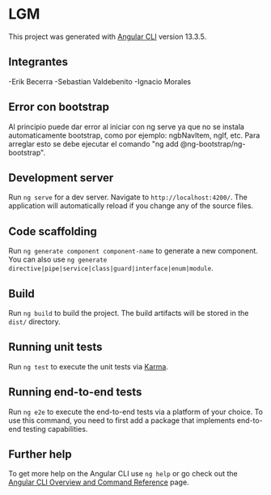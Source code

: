 # LGM

This project was generated with [Angular CLI](https://github.com/angular/angular-cli) version 13.3.5.

## Integrantes

-Erik Becerra 
-Sebastian Valdebenito 
-Ignacio Morales

## Error con bootstrap

Al principio puede dar error al iniciar con ng serve ya que no se instala automaticamente bootstrap, como por ejemplo: ngbNavItem, ngIf, etc. Para arreglar esto se debe ejecutar el comando "ng add @ng-bootstrap/ng-bootstrap".

## Development server

Run `ng serve` for a dev server. Navigate to `http://localhost:4200/`. The application will automatically reload if you change any of the source files.

## Code scaffolding

Run `ng generate component component-name` to generate a new component. You can also use `ng generate directive|pipe|service|class|guard|interface|enum|module`.

## Build

Run `ng build` to build the project. The build artifacts will be stored in the `dist/` directory.

## Running unit tests

Run `ng test` to execute the unit tests via [Karma](https://karma-runner.github.io).

## Running end-to-end tests

Run `ng e2e` to execute the end-to-end tests via a platform of your choice. To use this command, you need to first add a package that implements end-to-end testing capabilities.

## Further help

To get more help on the Angular CLI use `ng help` or go check out the [Angular CLI Overview and Command Reference](https://angular.io/cli) page.

